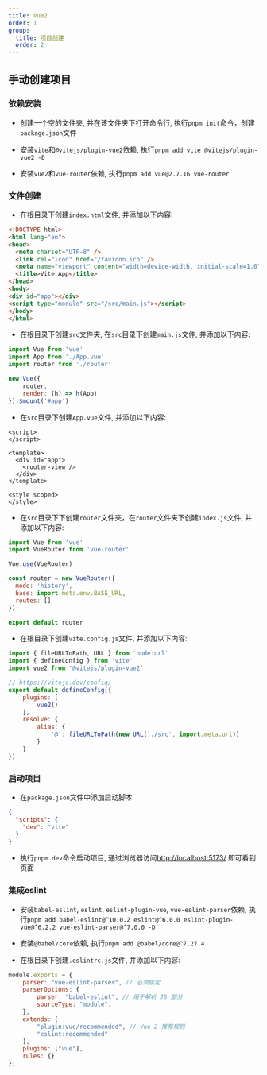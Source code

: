 ```yaml
---
title: Vue2
order: 1
group:
  title: 项目创建
  order: 2
---
```


## 手动创建项目

### 依赖安装

- 创建一个空的文件夹, 并在该文件夹下打开命令行, 执行`pnpm init`命令，创建`package.json`文件

- 安装`vite`和`@vitejs/plugin-vue2`依赖, 执行`pnpm add vite @vitejs/plugin-vue2 -D`

- 安装`vue2`和`vue-router`依赖, 执行`pnpm add vue@2.7.16 vue-router`

### 文件创建

- 在根目录下创建`index.html`文件, 并添加以下内容:

```html
<!DOCTYPE html>
<html lang="en">
<head>
  <meta charset="UTF-8" />
  <link rel="icon" href="/favicon.ico" />
  <meta name="viewport" content="width=device-width, initial-scale=1.0" />
  <title>Vite App</title>
</head>
<body>
<div id="app"></div>
<script type="module" src="/src/main.js"></script>
</body>
</html>
```

- 在根目录下创建`src`文件夹, 在`src`目录下创建`main.js`文件, 并添加以下内容:

```javascript
import Vue from 'vue'
import App from './App.vue'
import router from './router'

new Vue({
    router,
    render: (h) => h(App)
}).$mount('#app')
```

- 在`src`目录下创建`App.vue`文件, 并添加以下内容:

```vue
<script>
</script>

<template>
  <div id="app">
    <router-view />
  </div>
</template>

<style scoped>
</style>
```

- 在`src`目录下下创建`router`文件夹，在`router`文件夹下创建`index.js`文件, 并添加以下内容:

```javascript
import Vue from 'vue'
import VueRouter from 'vue-router'

Vue.use(VueRouter)

const router = new VueRouter({
  mode: 'history',
  base: import.meta.env.BASE_URL,
  routes: []
})

export default router
```

- 在根目录下创建`vite.config.js`文件, 并添加以下内容:

```javascript
import { fileURLToPath, URL } from 'node:url'
import { defineConfig } from 'vite'
import vue2 from '@vitejs/plugin-vue2'

// https://vitejs.dev/config/
export default defineConfig({
    plugins: [
        vue2()
    ],
    resolve: {
        alias: {
            '@': fileURLToPath(new URL('./src', import.meta.url))
        }
    }
})
```

### 启动项目

- 在`package.json`文件中添加启动脚本

```json
{
  "scripts": {
    "dev": "vite"
  }
}
```

- 执行`pnpm dev`命令启动项目, 通过浏览器访问[http://localhost:5173/](http://localhost:5173/) 即可看到页面

### 集成eslint

- 安装`babel-eslint`, `eslint`, `eslint-plugin-vue`, `vue-eslint-parser`依赖, 执行`pnpm add babel-eslint@^10.0.2 eslint@^6.0.0 eslint-plugin-vue@^6.2.2 vue-eslint-parser@^7.0.0 -D`

- 安装`@babel/core`依赖, 执行`pnpm add @babel/core@^7.27.4`

- 在根目录下创建`.eslintrc.js`文件, 并添加以下内容:

```javascript
module.exports = {
    parser: "vue-eslint-parser", // 必须指定
    parserOptions: {
        parser: "babel-eslint", // 用于解析 JS 部分
        sourceType: "module",
    },
    extends: [
        "plugin:vue/recommended", // Vue 2 推荐规则
        "eslint:recommended"
    ],
    plugins: ["vue"],
    rules: {}
};
```

